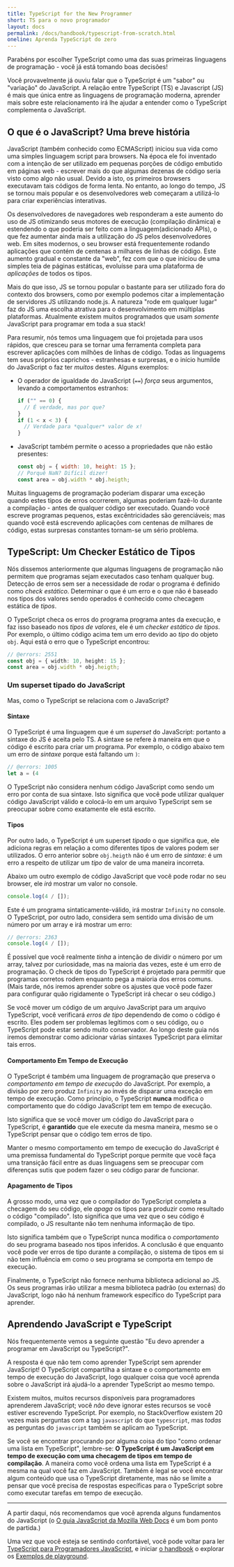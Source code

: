 ```yaml
---
title: TypeScript for the New Programmer
short: TS para o novo programador
layout: docs
permalink: /docs/handbook/typescript-from-scratch.html
oneline: Aprenda TypeScript do zero
---
```


Parabéns por escolher TypeScript como uma das suas primeiras linguagens de programação - você já está tomando boas decisões!

Você provavelmente já ouviu falar que o TypeScript é um "sabor" ou "variação" do JavaScript.
A relação entre TypeScript (TS) e Javascript (JS) é mais que única entre as linguagens de programação moderna, aprender mais sobre este relacionamento irá lhe ajudar a entender como o TypeScript complementa o JavaScript.

## O que é o JavaScript? Uma breve história

JavaScript (também conhecido como ECMAScript) iniciou sua vida como uma simples linguagem script para browsers.
Na época ele foi inventado com a intenção de ser utilizado em pequenas porções de código embutido em páginas web - escrever mais do que algumas dezenas de código seria visto como algo não usual.
Devido a isto, os primeiros browsers executavam tais códigos de forma lenta.
No entanto, ao longo do tempo, JS se tornou mais popular e os desenvolvedores web começaram a utilizá-lo para criar experiências interativas.

Os desenvolvedores de navegadores web responderam a este aumento do uso de JS otimizando seus motores de execução (compilação dinâmica) e estendendo o que poderia ser feito com a linguagem(adicionado APIs), o que fez aumentar ainda mais a utilização do JS pelos desenvolvedores web.
Em sites modernos, o seu browser está frequentemente rodando aplicações que contém de centenas a milhares de linhas de código.
Este aumento gradual e constante da "web", fez com que o que iniciou de uma simples teia de páginas estáticas, evoluísse para uma plataforma de _aplicações_ de todos os tipos.

Mais do que isso, JS se tornou popular o bastante para ser utilizado fora do contexto dos browsers, como por exemplo podemos citar a implementação de servidores JS utilizando node.js.
A natureza "rode em qualquer lugar" faz do JS uma escolha atrativa para o desenvolvimento em múltiplas plataformas.
Atualmente existem muitos programados que usam _somente_ JavaScript para programar em toda a sua stack!

Para resumir, nós temos uma linguagem que foi projetada para usos rápidos, que cresceu para se tornar uma ferramenta completa para escrever aplicações com milhões de linhas de código.
Todas as linguagems tem seus próprios caprichos - estranhesas e surpresas, e o início humilde do JavaScript o faz ter _muitos_ destes. Alguns exemplos:

- O operador de igualdade do JavaScript (`==`) _força_ seus argumentos, levando a comportamentos estranhos:

  ```js
  if ("" == 0) {
    // É verdade, mas por que?
  }
  if (1 < x < 3) {
    // Verdade para *qualquer* valor de x!
  }
  ```
- JavaScript também permite o acesso a propriedades que não estão presentes:

  ```js
  const obj = { width: 10, height: 15 };
  // Porquê NaN? Difícil dizer!
  const area = obj.width * obj.heigth;
  ```
Muitas linguagems de programação poderiam disparar uma exceção quando estes tipos de erros ocorrerem, algumas poderiam fazê-lo durante a compilação - antes de qualquer código ser executado. 
Quando você escreve programas pequenos, estas excêntricidades são gerenciáveis; mas quando você está escrevendo aplicações com centenas de milhares de código, estas surpresas constantes tornam-se um sério problema.

## TypeScript: Um Checker Estático de Tipos

Nós dissemos anteriormente que algumas linguagens de programação não permitem que programas sejam executados caso tenham qualquer bug.
Detecção de erros sem ser a necessidade de rodar o programa é definido como _check estático_.
Determinar o que é um erro e o que não é baseado nos tipos dos valores sendo operados é conhecido como checagem estática de _tipos_.

O TypeScript checa os erros do programa programa antes da execução, e faz isso baseado nos _tipos de valores_, ele é um _checker estático de tipos_.
Por exemplo, o último código acima tem um erro devido ao _tipo_ do objeto `obj`.
Aqui está o erro que o TypeScript encontrou:

```ts twoslash
// @errors: 2551
const obj = { width: 10, height: 15 };
const area = obj.width * obj.heigth;
```
### Um superset tipado do JavaScript

Mas, como o TypeScript se relaciona com o JavaScript?

#### Sintaxe

O TypeScript é uma linguagem que é um _superset_ do JavaScript: portanto a sintaxe do JS é aceita pelo TS.
A sintaxe se refere à maneira em que o código é escrito para criar um programa.
Por exemplo, o código abaixo tem um erro de _sintaxe_ porque está faltando um `)`:

```ts twoslash
// @errors: 1005
let a = (4
```
O TypeScript não considera nenhum código JavaScript como sendo um erro por conta de sua sintaxe.
Isto significa que você pode utilizar qualquer código JavaScript válido e colocá-lo em um arquivo TypeScript sem se preocupar sobre como exatamente ele está escrito.

#### Tipos

Por outro lado, o TypeScript é um superset _tipado_ o que significa que, ele adiciona regras em relação a como diferentes tipos de valores podem ser utilizados.
O erro anterior sobre `obj.heigth` não é um erro de _sintaxe_: é um erro a respeito de utilizar um _tipo_ de valor de uma maneira incorreta.

Abaixo um outro exemplo de código JavaScript que você pode rodar no seu browser, ele _irá_ mostrar um valor no console.

```js
console.log(4 / []);
```

Este é um programa sintaticamente-válido, irá mostrar `Infinity` no console.
O TypeScript, por outro lado, considera sem sentido uma divisão de um número por um array e irá mostrar um erro:

```ts twoslash
// @errors: 2363
console.log(4 / []);
```

É possível que você realmente _tinha_ a intenção de dividir o número por um array, talvez por curiosidade, mas na maioria das vezes, este é um erro de programação.
O check de tipos do TypeScript é projetado para permitir que programas corretos rodem enquanto pega a maioria dos erros comuns.
(Mais tarde, nós iremos aprender sobre os ajustes que você pode fazer para configurar quão rigidamente o TypeScript irá checar o seu código.)

Se você mover um código de um arquivo JavaScript para um arquivo TypeScript, você verificará _erros de tipo_ dependendo de como o código é escrito.
Eles podem ser problemas legítimos com o seu código, ou o TypeScript pode estar sendo muito conservador.
Ao longo deste guia nós iremos demonstrar como adicionar várias sintaxes TypeScript para elimitar tais erros.

#### Comportamento Em Tempo de Execução

O TypeScript é também uma linguagem de programação que preserva o _comportamento em tempo de execução_ do JavaScript.
Por exemplo, a divisão por zero produz `Infinity` ao invés de disparar uma exceção em tempo de execução.
Como princípio, o TypeScript **nunca** modifica o comportamento que do código JavaScript tem em tempo de execução.

Isto significa que se você mover um código do JavaScript para o TypeScript, é **garantido** que ele execute da mesma maneira, mesmo se o TypeScript pensar que o código tem erros de tipo.

Manter o mesmo comportamento em tempo de execução do JavaScript é uma premissa fundamental do TypeScript porque permite que você faça uma transição fácil entre as duas linguagens sem se preocupar com diferenças sutis que podem fazer o seu código parar de funcionar.

<!--
Missing subsection on the fact that TS extends JS to add syntax for type
specification.  (Since the immediately preceding text was raving about
how JS code can be used in TS.)
-->

#### Apagamento de Tipos

A grosso modo, uma vez que o compilador do TypeScript completa a checagem do seu código, ele _apaga_ os tipos para produzir como resultado o código "compilado".
Isto significa que uma vez que o seu código é compilado, o JS resultante não tem nenhuma informação de tipo.

Isto significa também que o TypeScript nunca modifica o _comportamento_ do seu programa baseado nos tipos inferidos.
A conclusão é que enquanto você pode ver erros de tipo durante a compilação, o sistema de tipos em si não tem influência em como o seu programa se comporta em tempo de execução.

Finalmente, o TypeScript não fornece nenhuma biblioteca adicional ao JS.
Os seus programas irão utilizar a mesma biblioteca padrão (ou externas) do JavaScript, logo não há nenhum framework específico do TypeScript para aprender.

<!--
Should extend this paragraph to say that there's an exception of
allowing you to use newer JS features and transpile the code to an older
JS, and this might add small stubs of functionality when needed.  (Maybe
with an example --- something like `?.` would be good in showing readers
that this document is maintained.)
-->

## Aprendendo JavaScript e TypeScript

Nós frequentemente vemos a seguinte questão "Eu devo aprender a programar em JavaScript ou TypeScript?".

A resposta é que não tem como aprender TypeScript sem aprender JavaScript!
O TypeScript compartilha a sintaxe e o comportamento em tempo de execução do JavaScript, logo qualquer coisa que você aprenda sobre o JavaScript irá ajudá-lo a aprender TypeScript ao mesmo tempo.

Existem muitos, muitos recursos disponíveis para programadores aprenderem JavaScript; você _não_ deve ignorar estes recursos se você estiver escrevendo TypeScript.
Por exemplo, no StackOverflow existem 20 vezes mais perguntas com a tag `javascript` do que `typescript`, mas _todas_ as perguntas do `javascript` também se aplicam ao TypeScript.

Se você se encontrar procurando por alguma coisa do tipo "como ordenar uma lista em TypeScript", lembre-se: **O TypeScript é um JavaScript em tempo de execução com uma checagem de tipos em tempo de compilação**.
A maneira como você ordena uma lista em TypeScript é a mesma na qual você faz em JavaScript.
Também é legal se você encontrar algum conteúdo que usa o TypeScript diretamente, mas não se limite a pensar que você precisa de respostas específicas para o TypeScript sobre como executar tarefas em tempo de execução.

---

A partir daqui, nós recomendamos que você aprenda alguns fundamentos do JavaScript (o [O guia JavaScript da Mozilla Web Docs](https://developer.mozilla.org/pt-BR/docs/Web/JavaScript/Guide) é um bom ponto de partida.)

Uma vez que você esteja se sentindo confortável, você pode voltar para ler [TypeScript para Programadores JavaScript](/docs/handbook/typescript-in-5-minutes.html), e iniciar [o handbook](/docs/handbook/intro.html) o explorar os [Exemplos de playground](/play#show-examples).

<!-- Note: I'll be happy to write the following... -->
<!--
## Types

    * What's a type? (For newbies)
      * A type is a *kind* of value
      * Types implicitly define what operations make sense on them
      * Lots of different kinds, not just primitives
      * We can make descriptions for all kinds of values
      * The `any` type -- a quick desctiption, what it is, and why it's bad
    * Inference 101
      * Examples
      * TypeScript can figure out types most of the time
      * Two places we'll ask you what the type is: Function boundaries, and later-initialized values
    * Co-learning JavaScript
      * You can+should read existing JS resources
      * Just paste it in and see what happens
      * Consider turning off 'strict' -->
